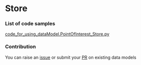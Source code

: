 # Store

### List of code samples 

<!-- 50-List of code -->

<!-- [code entry](link) -->
[code_for_using_dataModel.PointOfInterest_Store.py](https://github.com/smart-data-models/dataModel.PointOfInterest/blob/master/Store/code/code_for_using_dataModel.PointOfInterest_Store.py)


<!-- /50-List of code -->

### Contribution
You can raise an [issue](https://github.com/smart-data-models/dataModel.PointOfInterest/issues) or submit your [PR](https://github.com/smart-data-models/dataModel.PointOfInterest/pulls) on existing data models
